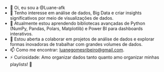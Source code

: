 - 👋 Oi, eu sou a @Luane-afk  
- 👀 Tenho interesse em análise de dados, Big Data e criar insights significativos por meio de visualizações de dados.  
- 🌱 Atualmente estou aprendendo bibliotecas avançadas de Python (NumPy, Pandas, Polars, Matplotlib) e Power BI para dashboards interativos.  
- 💞️ Estou aberta a colaborar em projetos de análise de dados e explorar formas inovadoras de trabalhar com grandes volumes de dados.  
- 📫 Como me encontrar: luanegomesribeiro@gmail.com.  
- ⚡ Curiosidade: Amo organizar dados tanto quanto amo organizar minhas playlists! 🎵  


